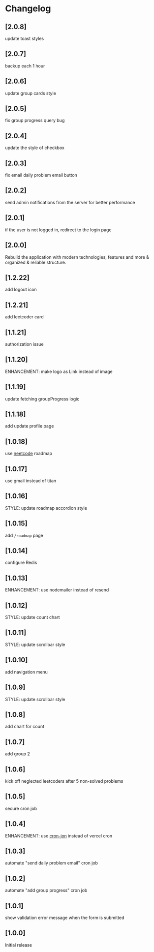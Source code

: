 # Changelog

## [2.0.8]
update toast styles

## [2.0.7]
backup each 1 hour

## [2.0.6]
update group cards style

## [2.0.5]
fix group progress query bug

## [2.0.4]
update the style of checkbox

## [2.0.3]
fix email daily problem email button

## [2.0.2]
send admin notifications from the server for better performance

## [2.0.1]
if the user is not logged in, redirect to the login page

## [2.0.0]
Rebuild the application with modern technologies, features and more & organized & reliable structure.

## [1.2.22]
add logout icon

## [1.2.21]
add leetcoder card

## [1.1.21]
authorization issue

## [1.1.20]
ENHANCEMENT: make logo as Link instead of image

## [1.1.19]
update fetching groupProgress logic

## [1.1.18]
add update profile page

## [1.0.18]
use [neetcode](https://neetcode.io/practice) roadmap

## [1.0.17]
use gmail instead of titan

## [1.0.16]
STYLE: update roadmap accordion style

## [1.0.15]
add `/roadmap` page

## [1.0.14]
configure Redis

## [1.0.13]
ENHANCEMENT: use nodemailer instead of resend

## [1.0.12]
STYLE: update count chart

## [1.0.11]
STYLE: update scrollbar style

## [1.0.10]
add navigation menu

## [1.0.9]
STYLE: update scrollbar style

## [1.0.8]
add chart for count

## [1.0.7]
add group 2

## [1.0.6]
kick off neglected leetcoders after 5 non-solved problems

## [1.0.5]
secure cron job

## [1.0.4]
ENHANCEMENT: use [cron-jon](https://console.cron-job.org/jobs) instead of vercel cron

## [1.0.3]
automate "send daily problem email" cron job

## [1.0.2]
automate "add group progress" cron job

## [1.0.1]
show validation error message when the form is submitted

## [1.0.0]
Initial release
